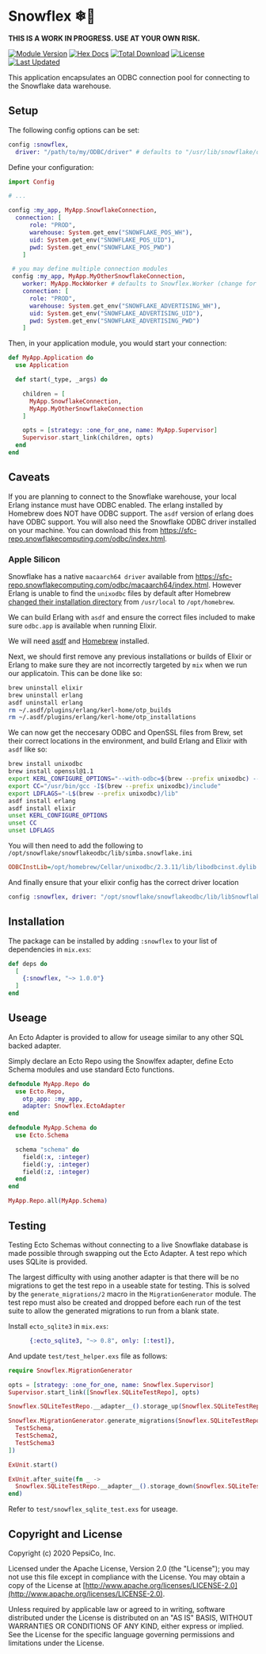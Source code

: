 # Snowflex ❄💪

**THIS IS A WORK IN PROGRESS. USE AT YOUR OWN RISK.**

[![Module Version](https://img.shields.io/hexpm/v/snowflex.svg)](https://hex.pm/packages/snowflex)
[![Hex Docs](https://img.shields.io/badge/hex-docs-lightgreen.svg)](https://hexdocs.pm/snowflex/)
[![Total Download](https://img.shields.io/hexpm/dt/snowflex.svg)](https://hex.pm/packages/snowflex)
[![License](https://img.shields.io/hexpm/l/snowflex.svg)](https://github.com/pepsico-ecommerce/snowflex/blob/master/LICENSE)
[![Last Updated](https://img.shields.io/github/last-commit/pepsico-ecommerce/snowflex.svg)](https://github.com/pepsico-ecommerce/snowflex/commits/master)

This application encapsulates an ODBC connection pool for connecting to the Snowflake data warehouse.

## Setup

The following config options can be set:

```elixir
config :snowflex,
  driver: "/path/to/my/ODBC/driver" # defaults to "/usr/lib/snowflake/odbc/lib/libSnowflake.so"
```

Define your configuration:

```elixir
import Config

# ...

config :my_app, MyApp.SnowflakeConnection,
  connection: [
      role: "PROD",
      warehouse: System.get_env("SNOWFLAKE_POS_WH"),
      uid: System.get_env("SNOWFLAKE_POS_UID"),
      pwd: System.get_env("SNOWFLAKE_POS_PWD")
    ]

 # you may define multiple connection modules
 config :my_app, MyApp.MyOtherSnowflakeConnection,
    worker: MyApp.MockWorker # defaults to Snowflex.Worker (change for testing/development)
    connection: [
      role: "PROD",
      warehouse: System.get_env("SNOWFLAKE_ADVERTISING_WH"),
      uid: System.get_env("SNOWFLAKE_ADVERTISING_UID"),
      pwd: System.get_env("SNOWFLAKE_ADVERTISING_PWD")
    ]
```

Then, in your application module, you would start your connection:

```elixir
def MyApp.Application do
  use Application

  def start(_type, _args) do

    children = [
      MyApp.SnowflakeConnection,
      MyApp.MyOtherSnowflakeConnection
    ]

    opts = [strategy: :one_for_one, name: MyApp.Supervisor]
    Supervisor.start_link(children, opts)
  end
end
```

## Caveats

If you are planning to connect to the Snowflake warehouse, your local Erlang instance
must have ODBC enabled. The erlang installed by Homebrew does NOT have ODBC support. The `asdf`
version of erlang does have ODBC support. You will also need the Snowflake ODBC driver installed
on your machine. You can download this from <https://sfc-repo.snowflakecomputing.com/odbc/index.html>.

### Apple Silicon

Snowflake has a native `macaarch64 driver` available from <https://sfc-repo.snowflakecomputing.com/odbc/macaarch64/index.html>. However Erlang is unable to find the `unixodbc` files by default after Homebrew [changed their installation directory](https://github.com/Homebrew/brew/issues/9177) from `/usr/local` to `/opt/homebrew`.

We can build Erlang with `asdf` and ensure the correct files included to make sure `odbc.app` is available when running Elixir.

We will need [asdf](https://asdf-vm.com) and [Homebrew](https://brew.sh) installed.

Next, we should first remove any previous installations or builds of Elixir or Erlang to make sure they are not incorrectly targeted by `mix` when we run our applicatoin. This can be done like so:

``` sh
brew uninstall elixir
brew uninstall erlang
asdf uninstall erlang
rm ~/.asdf/plugins/erlang/kerl-home/otp_builds
rm ~/.asdf/plugins/erlang/kerl-home/otp_installations
```

We can now get the neccesary ODBC and OpenSSL files from Brew, set their correct locations in the environment, and build Erlang and Elixir with `asdf` like so:

```sh
brew install unixodbc
brew install openssl@1.1
export KERL_CONFIGURE_OPTIONS="--with-odbc=$(brew --prefix unixodbc) --with-ssl=$(brew --prefix openssl@1.1)"
export CC="/usr/bin/gcc -I$(brew --prefix unixodbc)/include"
export LDFLAGS="-L$(brew --prefix unixodbc)/lib"
asdf install erlang
asdf install elixir
unset KERL_CONFIGURE_OPTIONS
unset CC
unset LDFLAGS
```

You will then need to add the following to `/opt/snowflake/snowflakeodbc/lib/simba.snowflake.ini`

```ini
ODBCInstLib=/opt/homebrew/Cellar/unixodbc/2.3.11/lib/libodbcinst.dylib
```

And finally ensure that your elixir config has the correct driver location

```elixir
config :snowflex, driver: "/opt/snowflake/snowflakeodbc/lib/libSnowflake.dylib"
```

## Installation

The package can be installed by adding `:snowflex` to your list of dependencies in `mix.exs`:

```elixir
def deps do
  [
    {:snowflex, "~> 1.0.0"}
  ]
end
```

## Useage

An Ecto Adapter is provided to allow for useage similar to any other SQL backed adapter.

Simply declare an Ecto Repo using the Snowlfex adapter, define Ecto Schema modules and use standard Ecto functions.

```elixir
defmodule MyApp.Repo do
  use Ecto.Repo,
    otp_app: :my_app,
    adapter: Snowflex.EctoAdapter
end
```

```elixir
defmodule MyApp.Schema do
  use Ecto.Schema

  schema "schema" do
    field(:x, :integer)
    field(:y, :integer)
    field(:z, :integer)
  end
end
```

```elixir
MyApp.Repo.all(MyApp.Schema)
```

## Testing

Testing Ecto Schemas without connecting to a live Snowflake database is made
possible through swapping out the Ecto Adapter. A test repo which uses SQLite is
provided.

The largest difficulty with using another adapter is that there will be no
migrations to get the test repo in a useable state for testing. This is solved
by the `generate_migrations/2` macro in the `MigrationGenerator` module. The
test repo must also be created and dropped before each run of the test suite to
allow the generated migrations to run from a blank state. 

Install `ecto_sqlite3` in `mix.exs`:

```elixir
      {:ecto_sqlite3, "~> 0.8", only: [:test]},
```

And update `test/test_helper.exs` file as follows:

```elixir
require Snowflex.MigrationGenerator

opts = [strategy: :one_for_one, name: Snowflex.Supervisor]
Supervisor.start_link([Snowflex.SQLiteTestRepo], opts)

Snowflex.SQLiteTestRepo.__adapter__().storage_up(Snowflex.SQLiteTestRepo.config())

Snowflex.MigrationGenerator.generate_migrations(Snowflex.SQLiteTestRepo, [
  TestSchema,
  TestSchema2,
  TestSchema3
])

ExUnit.start()

ExUnit.after_suite(fn _ ->
  Snowflex.SQLiteTestRepo.__adapter__().storage_down(Snowflex.SQLiteTestRepo.config())
end)
```

Refer to `test/snowflex_sqlite_test.exs` for useage.

## Copyright and License

Copyright (c) 2020 PepsiCo, Inc.

Licensed under the Apache License, Version 2.0 (the "License");
you may not use this file except in compliance with the License.
You may obtain a copy of the License at [http://www.apache.org/licenses/LICENSE-2.0](http://www.apache.org/licenses/LICENSE-2.0).

Unless required by applicable law or agreed to in writing, software
distributed under the License is distributed on an "AS IS" BASIS,
WITHOUT WARRANTIES OR CONDITIONS OF ANY KIND, either express or implied.
See the License for the specific language governing permissions and
limitations under the License.
